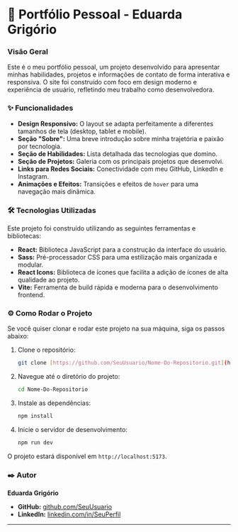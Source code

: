 # 🚀 Portfólio Pessoal - Eduarda Grigório

### Visão Geral

Este é o meu portfólio pessoal, um projeto desenvolvido para apresentar minhas habilidades, projetos e informações de contato de forma interativa e responsiva. O site foi construído com foco em design moderno e experiência de usuário, refletindo meu trabalho como desenvolvedora.

### ✨ Funcionalidades

* **Design Responsivo:** O layout se adapta perfeitamente a diferentes tamanhos de tela (desktop, tablet e mobile).
* **Seção "Sobre":** Uma breve introdução sobre minha trajetória e paixão por tecnologia.
* **Seção de Habilidades:** Lista detalhada das tecnologias que domino.
* **Seção de Projetos:** Galeria com os principais projetos que desenvolvi.
* **Links para Redes Sociais:** Conectividade com meu GitHub, LinkedIn e Instagram.
* **Animações e Efeitos:** Transições e efeitos de `hover` para uma navegação mais dinâmica.

### 🛠️ Tecnologias Utilizadas

Este projeto foi construído utilizando as seguintes ferramentas e bibliotecas:

* **React:** Biblioteca JavaScript para a construção da interface do usuário.
* **Sass:** Pré-processador CSS para uma estilização mais organizada e modular.
* **React Icons:** Biblioteca de ícones que facilita a adição de ícones de alta qualidade ao projeto.
* **Vite:** Ferramenta de build rápida e moderna para o desenvolvimento frontend.

### ⚙️ Como Rodar o Projeto

Se você quiser clonar e rodar este projeto na sua máquina, siga os passos abaixo:

1.  Clone o repositório:
    ```bash
    git clone [https://github.com/SeuUsuario/Nome-Do-Repositorio.git](https://github.com/EduardaGrigorio3/Portifolio.git)
    
2.  Navegue até o diretório do projeto:
    ```bash
    cd Nome-Do-Repositorio
    ```
3.  Instale as dependências:
    ```bash
    npm install
    ```
4.  Inicie o servidor de desenvolvimento:
    ```bash
    npm run dev
    ```

O projeto estará disponível em `http://localhost:5173`.

### ✒️ Autor

**Eduarda Grigório**

* **GitHub:** [github.com/SeuUsuario](https://github.com/EduardaGrigorio3)
* **LinkedIn:** [linkedin.com/in/SeuPerfil](https://www.linkedin.com/in/eduardagrig%C3%B3rio)

---
